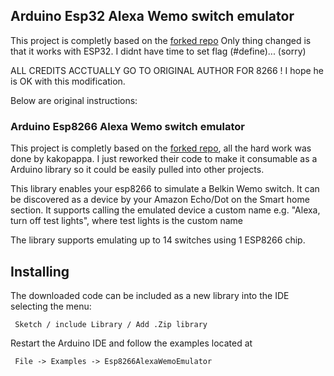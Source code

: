 ## Arduino Esp32 Alexa Wemo switch emulator

This project is completly based on the [forked repo](https://github.com/witnessmenow/esp8266-alexa-wemo-emulator)
Only thing changed is that it works with ESP32.
I didnt have time to set flag (#define)... (sorry)

ALL CREDITS ACCTUALLY GO TO ORIGINAL AUTHOR FOR 8266 !
I hope he is OK with this modification.

Below are original instructions:


### Arduino Esp8266 Alexa Wemo switch emulator

This project is completly based on the [forked repo](https://github.com/kakopappa/arduino-esp8266-alexa-multiple-wemo-switch), all the hard work was done by kakopappa. I just reworked their code to make it consumable as a Arduino library so it could be easily pulled into other projects.

This library enables your esp8266 to simulate a Belkin Wemo switch. It can be discovered as a device by your Amazon Echo/Dot on the Smart home section. It supports calling the emulated device a custom name e.g. "Alexa, turn off test lights", where test lights is the custom name

The library supports emulating up to 14 switches using 1 ESP8266 chip.

## Installing

The downloaded code can be included as a new library into the IDE selecting the menu:

     Sketch / include Library / Add .Zip library

Restart the Arduino IDE and follow the examples located at

     File -> Examples -> Esp8266AlexaWemoEmulator

